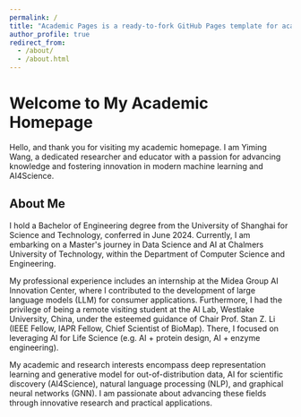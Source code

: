 ```yaml
---
permalink: /
title: "Academic Pages is a ready-to-fork GitHub Pages template for academic personal websites"
author_profile: true
redirect_from: 
  - /about/
  - /about.html
---
```


# Welcome to My Academic Homepage

Hello, and thank you for visiting my academic homepage. I am Yiming Wang, a dedicated researcher and educator with a passion for advancing knowledge and fostering innovation in modern machine learning and AI4Science.

## About Me

I hold a Bachelor of Engineering degree from the University of Shanghai for Science and Technology, conferred in June 2024. Currently, I am embarking on a Master's journey in Data Science and AI at Chalmers University of Technology, within the Department of Computer Science and Engineering.

My professional experience includes an internship at the Midea Group AI Innovation Center, where I contributed to the development of large language models (LLM) for consumer applications. Furthermore, I had the privilege of being a remote visiting student at the AI Lab, Westlake University, China, under the esteemed guidance of Chair Prof. Stan Z. Li (IEEE Fellow, IAPR Fellow, Chief Scientist of BioMap). There, I focused on leveraging AI for Life Science (e.g. AI + protein design, AI + enzyme engineering).

My academic and research interests encompass deep representation learning and generative model for out-of-distribution data, AI for scientific discovery (AI4Science), natural language processing (NLP), and graphical neural networks (GNN). I am passionate about advancing these fields through innovative research and practical applications.
